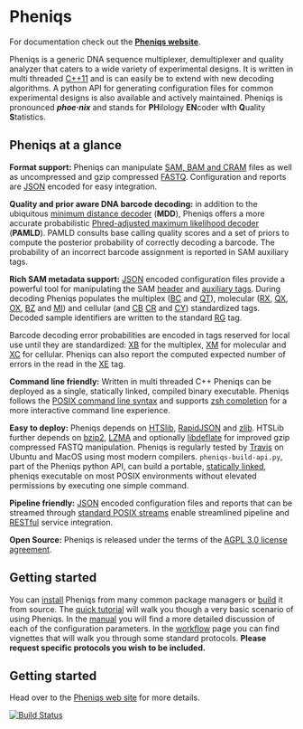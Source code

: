 # Pheniqs

For documentation check out the **[Pheniqs website](http://biosails.github.io/pheniqs)**.

Pheniqs is a generic DNA sequence multiplexer, demultiplexer and quality analyzer that caters to a wide variety of experimental designs. It is written in multi threaded [C++11](https://en.wikipedia.org/wiki/C%2B%2B11) and is can easily be to extend with new decoding algorithms. A python API for generating configuration files for common experimental designs is also available and actively maintained. Pheniqs is pronounced ***phoe·nix*** and stands for **PH**ilology **EN**coder w**I**th **Q**uality **S**tatistics.

## Pheniqs at a glance

**Format support:**
Pheniqs can manipulate [SAM, BAM and CRAM](https://biosails.github.io/pheniqs/2.0/glossary.html#htslib) files as well as uncompressed and gzip compressed [FASTQ](https://biosails.github.io/pheniqs/2.0/glossary.html#fastq). Configuration and reports are [JSON](https://en.wikipedia.org/wiki/JSON) encoded for easy integration.

**Quality and prior aware DNA barcode decoding:**
in addition to the ubiquitous [minimum distance decoder](https://biosails.github.io/pheniqs/2.0/glossary.html#minimum_distance_decoding) (**MDD**), Pheniqs offers a more accurate probabilistic [Phred-adjusted maximum likelihood decoder](https://biosails.github.io/pheniqs/2.0/glossary.html#phred_adjusted_maximum_likelihood_decoding) (**PAMLD**). PAMLD consults base calling quality scores and a set of priors to compute the posterior probability of correctly decoding a barcode. The probability of an incorrect barcode assignment is reported in SAM auxiliary tags.

**Rich SAM metadata support:**
[JSON](https://en.wikipedia.org/wiki/JSON) encoded configuration files provide a powerful tool for manipulating the SAM [header](https://samtools.github.io/hts-specs/SAMv1.pdf) and [auxiliary tags](https://samtools.github.io/hts-specs/SAMtags.pdf). During decoding Pheniqs populates the multiplex ([BC](https://biosails.github.io/pheniqs/2.0/glossary.html#bc_auxiliary_tag) and [QT](https://biosails.github.io/pheniqs/2.0/glossary.html#qt_auxiliary_tag)), molecular ([RX](https://biosails.github.io/pheniqs/2.0/glossary.html#rx_auxiliary_tag), [QX](https://biosails.github.io/pheniqs/2.0/glossary.html#qx_auxiliary_tag), [OX](https://biosails.github.io/pheniqs/2.0/glossary.html#ox_auxiliary_tag), [BZ](https://biosails.github.io/pheniqs/2.0/glossary.html#bz_auxiliary_tag) and [MI](https://biosails.github.io/pheniqs/2.0/glossary.html#mi_auxiliary_tag)) and cellular (and [CB](https://biosails.github.io/pheniqs/2.0/glossary.html#cb_auxiliary_tag)
[CR](https://biosails.github.io/pheniqs/2.0/glossary.html#cr_auxiliary_tag) and [CY](https://biosails.github.io/pheniqs/2.0/glossary.html#cr_auxiliary_tag)) standardized tags. Decoded sample identifiers are written to the standard [RG](https://biosails.github.io/pheniqs/2.0/glossary.html#rg_auxiliary_tag) tag.

Barcode decoding error probabilities are encoded in tags reserved for local use until they are standardized: [XB](https://biosails.github.io/pheniqs/2.0/glossary.html#xb_auxiliary_tag) for the multiplex, [XM](https://biosails.github.io/pheniqs/2.0/glossary.html#xm_auxiliary_tag) for molecular and [XC](https://biosails.github.io/pheniqs/2.0/glossary.html#xc_auxiliary_tag) for cellular. Pheniqs can also report the computed expected number of errors in the read in the [XE](https://biosails.github.io/pheniqs/2.0/glossary.html#xe_auxiliary_tag) tag.

**Command line friendly:** Written in multi threaded C++ Pheniqs can be deployed as a single, statically linked, compiled binary executable. Pheniqs follows the [POSIX command line syntax](https://www.gnu.org/software/libc/manual/html_node/Argument-Syntax.html) and supports [zsh completion](https://en.wikipedia.org/wiki/Command-line_completion) for a more interactive command line experience.

**Easy to deploy:** Pheniqs depends on [HTSlib](http://www.htslib.org), [RapidJSON](http://rapidjson.org) and [zlib](https://zlib.net). HTSLib further depends on [bzip2](http://www.bzip.org), [LZMA](https://tukaani.org/xz) and optionally [libdeflate](https://github.com/ebiggers/libdeflate) for improved gzip compressed FASTQ manipulation. Pheniqs is regularly tested by [Travis](https://travis-ci.org/biosails/pheniqs) on Ubuntu and MacOS using most modern compilers. `pheniqs-build-api.py`, part of the Pheniqs python API, can build a portable, [statically linked](https://en.wikipedia.org/wiki/Static_library), pheniqs executable on most POSIX environments without elevated permissions by executing one simple command.

**Pipeline friendly:** [JSON](https://en.wikipedia.org/wiki/JSON) encoded configuration files and reports that can be streamed through [standard POSIX streams](https://en.wikipedia.org/wiki/Standard_streams) enable streamlined pipeline and [RESTful](https://en.wikipedia.org/wiki/Representational_state_transfer) service integration.

**Open Source:** Pheniqs is released under the terms of the [AGPL 3.0 license agreement](http://opensource.org/licenses/AGPL-3.0).

## Getting started
You can [install](https://biosails.github.io/pheniqs/2.0/install.html) Pheniqs from many common package managers or [build](https://biosails.github.io/pheniqs/2.0/build.html) it from source. The [quick tutorial](https://biosails.github.io/pheniqs/2.0/tutorial.html) will walk you though a very basic scenario of using Pheniqs. In the [manual](https://biosails.github.io/pheniqs/2.0/manual.html) you will find a more detailed discussion of each of the configuration parameters. In the [workflow](https://biosails.github.io/pheniqs/2.0/workflow.html) page you can find vignettes that will walk you through some standard protocols. **Please request specific protocols you wish to be included.**

## Getting started
Head over to the [Pheniqs web site](https://biosails.github.io/pheniqs) for more details.

[![Build Status](https://travis-ci.org/biosails/pheniqs.svg?branch=master)](https://travis-ci.org/biosails/pheniqs)

